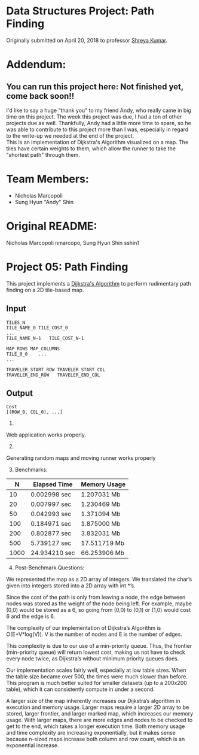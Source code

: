 # Data Structures Project: Path Finding
Originally submitted on April 20, 2018 to professor [Shreya Kumar](https://www3.nd.edu/~skumar5/).

# Addendum:
## You can run this project here: Not finished yet, come back soon!!
I'd like to say a huge "thank you" to my friend Andy, who really came in big time on this project. The week this project was due, I had a ton of other projects due as well. Thankfully, Andy had a little more time to spare, so he was able to contribute to this project more than I was, especially in regard to the write-up we needed at the end of the project.  
This is an implementation of Dijkstra's Algorithm visualized on a map. The tiles have certain weights to them, which allow the runner to take the "shortest path" through them.

# Team Members:
- Nicholas Marcopoli
- Sung Hyun "Andy" Shin

# Original README:
Nicholas Marcopoli nmarcopo, Sung Hyun Shin sshin1

Project 05: Path Finding
========================

This project implements a [Dijkstra's Algorithm] to perform rudimentary path
finding on a 2D tile-based map.

[Dijkstra's Algorithm]: https://en.wikipedia.org/wiki/Dijkstra%27s_algorithm


Input
-----

    TILES_N
    TILE_NAME_0	TILE_COST_0
    ...
    TILE_NAME_N-1	TILE_COST_N-1

    MAP_ROWS MAP_COLUMNS
    TILE_0_0    ...
    ...

    TRAVELER_START_ROW TRAVELER_START_COL
    TRAVELER_END_ROW   TRAVELER_END_COL

Output
------

    Cost
    [(ROW_0, COL_0), ...]

1. 
Web application works properly.

2. 
Generating random maps and moving runner works properly

3. Benchmarks:

| N             | Elapsed Time  | Memory Usage   |
|---------------|---------------|----------------|
| 10            | 0.002998 sec  | 1.207031 Mb    |
| 20            | 0.007997 sec  | 1.230469 Mb    |
| 50            | 0.042993 sec  | 1.371094 Mb    |
| 100           | 0.184971 sec  | 1.875000 Mb    |
| 200           | 0.802877 sec  | 3.832031 Mb    |
| 500           | 5.739127 sec  | 17.511719 Mb   |
| 1000          | 24.934210 sec | 66.253906 Mb   |

4. Post-Benchmark Questions:

We represented the map as a 2D array of integers. We translated the char’s given into integers stored into a 2D array with int *’s. 

Since the cost of the path is only from leaving a node, the edge between nodes was stored as the weight of the node being left. For example, maybe (0,0) would be stored as a 6, so going from (0,0) to (0,1) or (1,0) would cost 6 and the edge is 6.

The complexity of our implementation of Dijkstra’s Algorithm is O(E+V*log(V)). V is the number of nodes and E is the number of edges. 

This complexity is due to our use of a min-priority queue. Thus, the frontier (min-priority queue) will return lowest cost, making us not have to check every node twice, as Dijkstra’s without minimum priority queues does.

Our implementation scales fairly well, especially at low table sizes. When the table size became over 500, the times were much slower than before. This program is much better suited for smaller datasets (up to a 200x200 table), which it can consistently compute in under a second.

A larger size of the map inherently increases our Dijkstra’s algorithm in execution and memory usage. Larger maps require a larger 2D array to be stored, larger frontier, and larger marked map, which increases our memory usage. With larger maps, there are more edges and nodes to be checked to get to the end, which takes a longer execution time. Both memory usage and time complexity are increasing exponentially, but it makes sense because n-sized maps increase both column and row count, which is an exponential increase.
